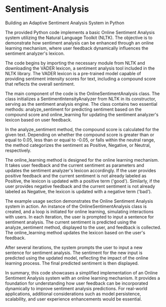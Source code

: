 # Sentiment-Analysis
Building an Adaptive Sentiment Analysis System in Python

The provided Python code implements a basic Online Sentiment Analysis system utilizing the Natural Language Toolkit (NLTK). The objective is to demonstrate how sentiment analysis can be enhanced through an online learning mechanism, where user feedback dynamically influences the sentiment analyzer's lexicon.

The code begins by importing the necessary module from NLTK and downloading the VADER lexicon, a sentiment analysis tool included in the NLTK library. The VADER lexicon is a pre-trained model capable of providing sentiment intensity scores for text, including a compound score that reflects the overall sentiment.

The main component of the code is the OnlineSentimentAnalysis class. The class initializes a SentimentIntensityAnalyzer from NLTK in its constructor, serving as the sentiment analysis engine. The class contains two essential methods: analyze_sentiment for predicting sentiment based on the compound score and online_learning for updating the sentiment analyzer's lexicon based on user feedback.

In the analyze_sentiment method, the compound score is calculated for the given text. Depending on whether the compound score is greater than or equal to 0.05, less than or equal to -0.05, or falls within the neutral range, the method categorizes the sentiment as Positive, Negative, or Neutral, respectively.

The online_learning method is designed for the online learning mechanism. It takes user feedback and the current sentiment as parameters and updates the sentiment analyzer's lexicon accordingly. If the user provides positive feedback and the current sentiment is not already labeled as Positive, the lexicon is updated with a positive term ('good'). Similarly, if the user provides negative feedback and the current sentiment is not already labeled as Negative, the lexicon is updated with a negative term ('bad').

The example usage section demonstrates the Online Sentiment Analysis system in action. An instance of the OnlineSentimentAnalysis class is created, and a loop is initiated for online learning, simulating interactions with users. In each iteration, the user is prompted to input a sentence for sentiment analysis. The current sentiment is predicted using the analyze_sentiment method, displayed to the user, and feedback is collected. The online_learning method updates the lexicon based on the user's feedback.

After several iterations, the system prompts the user to input a new sentence for sentiment analysis. The sentiment for the new input is predicted using the updated model, reflecting the impact of the online learning process. The final predicted sentiment is then displayed.

In summary, this code showcases a simplified implementation of an Online Sentiment Analysis system with an online learning mechanism. It provides a foundation for understanding how user feedback can be incorporated dynamically to improve sentiment analysis predictions. For real-world applications, additional considerations such as model persistence, scalability, and user experience enhancements would be essential.
